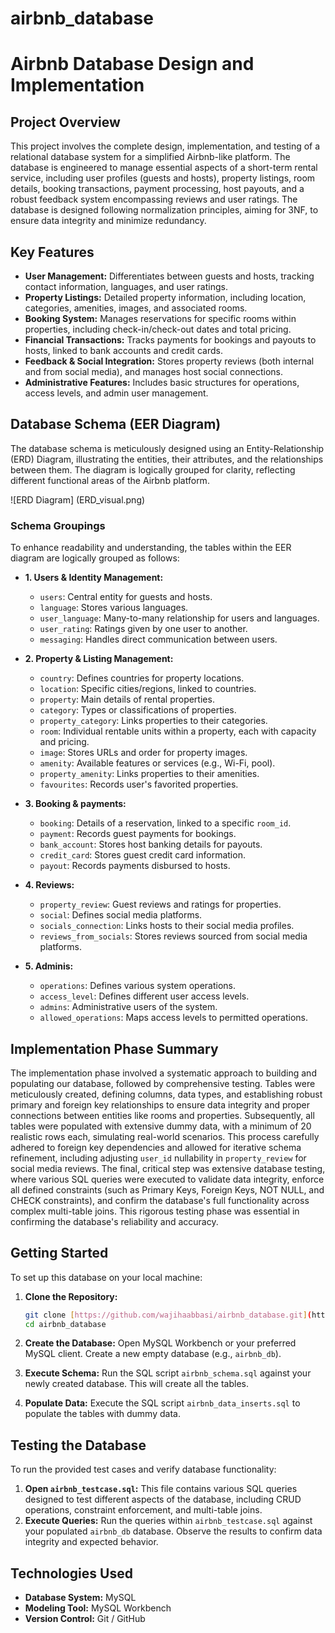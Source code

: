 # airbnb_database
# Airbnb Database Design and Implementation

## Project Overview

This project involves the complete design, implementation, and testing of a relational database system for a simplified Airbnb-like platform. The database is engineered to manage essential aspects of a short-term rental service, including user profiles (guests and hosts), property listings, room details, booking transactions, payment processing, host payouts, and a robust feedback system encompassing reviews and user ratings. The database is designed following normalization principles, aiming for 3NF, to ensure data integrity and minimize redundancy.

## Key Features

* **User Management:** Differentiates between guests and hosts, tracking contact information, languages, and user ratings.
* **Property Listings:** Detailed property information, including location, categories, amenities, images, and associated rooms.
* **Booking System:** Manages reservations for specific rooms within properties, including check-in/check-out dates and total pricing.
* **Financial Transactions:** Tracks payments for bookings and payouts to hosts, linked to bank accounts and credit cards.
* **Feedback & Social Integration:** Stores property reviews (both internal and from social media), and manages host social connections.
* **Administrative Features:** Includes basic structures for operations, access levels, and admin user management.

## Database Schema (EER Diagram)

The database schema is meticulously designed using an Entity-Relationship (ERD) Diagram, illustrating the entities, their attributes, and the relationships between them. The diagram is logically grouped for clarity, reflecting different functional areas of the Airbnb platform.

![ERD Diagram] (ERD_visual.png)



### Schema Groupings

To enhance readability and understanding, the tables within the EER diagram are logically grouped as follows:

* **1. Users & Identity Management:**
    * `users`: Central entity for guests and hosts.
    * `language`: Stores various languages.
    * `user_language`: Many-to-many relationship for users and languages.
    * `user_rating`: Ratings given by one user to another.
    * `messaging`: Handles direct communication between users.

* **2. Property & Listing Management:**
    * `country`: Defines countries for property locations.
    * `location`: Specific cities/regions, linked to countries.
    * `property`: Main details of rental properties.
    * `category`: Types or classifications of properties.
    * `property_category`: Links properties to their categories.
    * `room`: Individual rentable units within a property, each with capacity and pricing.
    * `image`: Stores URLs and order for property images.
    * `amenity`: Available features or services (e.g., Wi-Fi, pool).
    * `property_amenity`: Links properties to their amenities.
    * `favourites`: Records user's favorited properties.

* **3. Booking & payments:**
    * `booking`: Details of a reservation, linked to a specific `room_id`.
    * `payment`: Records guest payments for bookings.
    * `bank_account`: Stores host banking details for payouts.
    * `credit_card`: Stores guest credit card information.
    * `payout`: Records payments disbursed to hosts.

* **4. Reviews:**
    * `property_review`: Guest reviews and ratings for properties.
    * `social`: Defines social media platforms.
    * `socials_connection`: Links hosts to their social media profiles.
    * `reviews_from_socials`: Stores reviews sourced from social media platforms.

* **5. Adminis:**
    * `operations`: Defines various system operations.
    * `access_level`: Defines different user access levels.
    * `admins`: Administrative users of the system.
    * `allowed_operations`: Maps access levels to permitted operations.

## Implementation Phase Summary

The implementation phase involved a systematic approach to building and populating our database, followed by comprehensive testing. Tables were meticulously created, defining columns, data types, and establishing robust primary and foreign key relationships to ensure data integrity and proper connections between entities like rooms and properties. Subsequently, all tables were populated with extensive dummy data, with a minimum of 20 realistic rows each, simulating real-world scenarios. This process carefully adhered to foreign key dependencies and allowed for iterative schema refinement, including adjusting `user_id` nullability in `property_review` for social media reviews. The final, critical step was extensive database testing, where various SQL queries were executed to validate data integrity, enforce all defined constraints (such as Primary Keys, Foreign Keys, NOT NULL, and CHECK constraints), and confirm the database's full functionality across complex multi-table joins. This rigorous testing phase was essential in confirming the database's reliability and accuracy.

## Getting Started

To set up this database on your local machine:

1.  **Clone the Repository:**
    ```bash
    git clone [https://github.com/wajihaabbasi/airbnb_database.git](https://github.com/wajihaabbasi/airbnb_database.git)
    cd airbnb_database
    ```

2.  **Create the Database:**
    Open MySQL Workbench or your preferred MySQL client. Create a new empty database (e.g., `airbnb_db`).

3.  **Execute Schema:**
    Run the SQL script `airbnb_schema.sql` against your newly created database. This will create all the tables.

4.  **Populate Data:**
    Execute the SQL script `airbnb_data_inserts.sql` to populate the tables with dummy data.

## Testing the Database

To run the provided test cases and verify database functionality:

1.  **Open `airbnb_testcase.sql`:** This file contains various SQL queries designed to test different aspects of the database, including CRUD operations, constraint enforcement, and multi-table joins.
2.  **Execute Queries:** Run the queries within `airbnb_testcase.sql` against your populated `airbnb_db` database. Observe the results to confirm data integrity and expected behavior.

## Technologies Used

* **Database System:** MySQL
* **Modeling Tool:** MySQL Workbench
* **Version Control:** Git / GitHub


